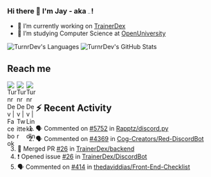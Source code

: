 ### Hi there 👋 I'm Jay - aka <img src="https://raw.githubusercontent.com/TurnrDev/TurnrDev/master/Logo/SVG/TurnrDev_Logo_Dark%20Blue%20%26%20Teal.svg" alt="TurnrDev" height="1ex">!

- 🔭 I’m currently working on [TrainerDex](https://www.github.com/TrainerDex)
- 🤔 I’m studying Computer Science at [OpenUniversity](http://www.open.ac.uk/courses/computing-it/degrees/bsc-computing-it-software-q62-soft)

![TurnrDev's Languages](https://github-readme-stats.vercel.app/api/top-langs/?username=TurnrDev&layout=compact&hide_border=true&title_color=1fa6aa&text_color=233247)
![TurnrDev's GitHub Stats](https://github-readme-stats.codestackr.vercel.app/api?username=TurnrDev&show_icons=true&hide_border=true&count_private=true&include_all_commits=true&icon_color=1fa6aa&title_color=1fa6aa&text_color=233247)
<br>

## Reach me

[<img align="left" alt="TurnrDev | Facebook" width="22px" src="https://cdn.jsdelivr.net/npm/simple-icons@v3/icons/facebook.svg" />][facebook]
[<img align="left" alt="TurnrDev | Twitter" width="22px" src="https://cdn.jsdelivr.net/npm/simple-icons@v3/icons/twitter.svg" />][twitter]
[<img align="left" alt="TurnrDev | LinkedIn" width="22px" src="https://cdn.jsdelivr.net/npm/simple-icons@v3/icons/linkedin.svg" />][linkedin]
<br>

## :zap: Recent Activity

<!--START_SECTION:activity-->
1. 🗣 Commented on [#5752](https://github.com//Rapptz/discord.py/issues/5752) in [Rapptz/discord.py](https://github.com//Rapptz/discord.py)
2. 🗣 Commented on [#4369](https://github.com//Cog-Creators/Red-DiscordBot/issues/4369) in [Cog-Creators/Red-DiscordBot](https://github.com//Cog-Creators/Red-DiscordBot)
3. 🎉 Merged PR [#26](https://github.com//TrainerDex/backend/pull/26) in [TrainerDex/backend](https://github.com//TrainerDex/backend)
4. ❗️ Opened issue [#26](https://github.com//TrainerDex/DiscordBot/issues/26) in [TrainerDex/DiscordBot](https://github.com//TrainerDex/DiscordBot)
5. 🗣 Commented on [#414](https://github.com//thedaviddias/Front-End-Checklist/issues/414) in [thedaviddias/Front-End-Checklist](https://github.com//thedaviddias/Front-End-Checklist)
<!--END_SECTION:activity-->

[facebook]: https://www.facebook.com/TurnrDev
[twitter]: https://twitter.com/TurnrDev
[linkedin]: https://linkedin.com/in/TurnrDev
